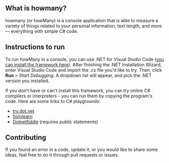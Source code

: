 ## What is howmany?
howmany (or howMany) is a console application that is able to measure a variety of things related to your personal information, text length, and more &mdash; everything with simple C# code.
## Instructions to run
To run howMany in a console, you can use .NET for Visual Studio Code ([you can install the framework here](https://dotnet.microsoft.com/en-us/download)). After finishing the .NET Installation Wizard, enter Visual Studio Code and import the .cs file you'd like to try. Then, click <b>Run</b> > <i>Start Debugging</i>. A dropdown list will appear, and pick the .NET version you installed.

If you don't have or can't install this framework, you can try online C# compilers or interpreters - you can run them by copying the program's code. Here are some links to C# playgrounds:
 - [try.dot.net](https://try.dot.net)
 - [Sololearn](https://https://www.sololearn.com/compiler-playground/csharp)
 - [Dotnetfiddle](https://dotnetfiddle.net/srx9kM) (requires public statements)

## Contributing
If you found an error in a code, update it, or you would like to share some ideas, feel free to do it through pull requests or issues.

